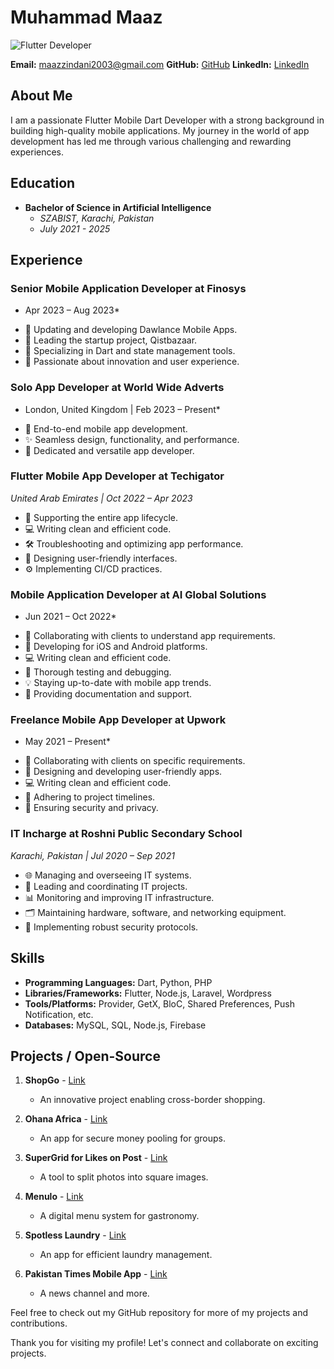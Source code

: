 # Muhammad Maaz

![Flutter Developer](https://img.shields.io/badge/Flutter-Expert-ff69b4)

**Email:** maazzindani2003@gmail.com
**GitHub:** [GitHub](https://github.com/muhammedmuaz)
**LinkedIn:** [LinkedIn](https://www.linkedin.com/in/maazzindani/)

## About Me
I am a passionate Flutter Mobile Dart Developer with a strong background in building high-quality mobile applications. My journey in the world of app development has led me through various challenging and rewarding experiences.

## Education
- **Bachelor of Science in Artificial Intelligence**
  - *SZABIST, Karachi, Pakistan*
  - *July 2021 - 2025*

## Experience

### Senior Mobile Application Developer at Finosys
* Apr 2023 – Aug 2023*
- 📱 Updating and developing Dawlance Mobile Apps.
- 💼 Leading the startup project, Qistbazaar.
- 🚀 Specializing in Dart and state management tools.
- 🧠 Passionate about innovation and user experience.

### Solo App Developer at World Wide Adverts
* London, United Kingdom | Feb 2023 – Present*
- 📱 End-to-end mobile app development.
- ✨ Seamless design, functionality, and performance.
- 💪 Dedicated and versatile app developer.

### Flutter Mobile App Developer at Techigator
*United Arab Emirates | Oct 2022 – Apr 2023*
- 📱 Supporting the entire app lifecycle.
- 💻 Writing clean and efficient code.
- 🛠 Troubleshooting and optimizing app performance.
- 🎨 Designing user-friendly interfaces.
- ⚙️ Implementing CI/CD practices.

### Mobile Application Developer at AI Global Solutions
* Jun 2021 – Oct 2022*
- 💬 Collaborating with clients to understand app requirements.
- 📱 Developing for iOS and Android platforms.
- 💻 Writing clean and efficient code.
- 🔄 Thorough testing and debugging.
- 💡 Staying up-to-date with mobile app trends.
- 📖 Providing documentation and support.

### Freelance Mobile App Developer at Upwork
* May 2021 – Present*
- 🤝 Collaborating with clients on specific requirements.
- 📱 Designing and developing user-friendly apps.
- 💻 Writing clean and efficient code.
- 🚀 Adhering to project timelines.
- 🔐 Ensuring security and privacy.

### IT Incharge at Roshni Public Secondary School
*Karachi, Pakistan | Jul 2020 – Sep 2021*
- 🌐 Managing and overseeing IT systems.
- 💼 Leading and coordinating IT projects.
- 📊 Monitoring and improving IT infrastructure.
- 🗂️ Maintaining hardware, software, and networking equipment.
- 🚀 Implementing robust security protocols.

## Skills
- **Programming Languages:** Dart, Python, PHP
- **Libraries/Frameworks:** Flutter, Node.js, Laravel, Wordpress
- **Tools/Platforms:** Provider, GetX, BloC, Shared Preferences, Push Notification, etc.
- **Databases:** MySQL, SQL, Node.js, Firebase

## Projects / Open-Source
1. **ShopGo** - [Link](https://play.google.com/store/apps/details?id=co.proglabs.shop_go&hl=en&gl=US)
   - An innovative project enabling cross-border shopping.

2. **Ohana Africa** - [Link](https://play.google.com/store/apps/details?id=com.ohana.africa&hl=en&gl=US&pli=1)
   - An app for secure money pooling for groups.

3. **SuperGrid for Likes on Post** - [Link](https://apps.apple.com/ca/app/supergrid-for-post/id1626840758)
   - A tool to split photos into square images.

4. **Menulo** - [Link](https://www.menulo.de/)
   - A digital menu system for gastronomy.

5. **Spotless Laundry** - [Link](https://play.google.com/store/apps/details?id=com.spotlessapp.production&hl=en&gl=US)
   - An app for efficient laundry management.

6. **Pakistan Times Mobile App** - [Link](https://play.google.com/store/apps/details?id=com.aiglobal.ptimes&hl=en&gl=US)
   - A news channel and more.

Feel free to check out my GitHub repository for more of my projects and contributions.

Thank you for visiting my profile! Let's connect and collaborate on exciting projects.
